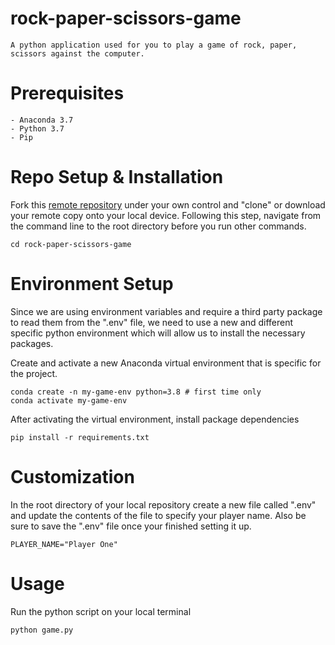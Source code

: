 # rock-paper-scissors-game
    A python application used for you to play a game of rock, paper, scissors against the computer. 
# Prerequisites
    - Anaconda 3.7
    - Python 3.7
    - Pip
# Repo Setup & Installation 
Fork this [remote repository](https://github.com/basilbseiso/rock-paper-scissors-game) under your own control and "clone" or download your remote copy onto your local device. 
Following this step, navigate from the command line to the root directory before you run other commands. 
    
    cd rock-paper-scissors-game
# Environment Setup
Since we are using environment variables and require a third party package to read them from the ".env" file, we need to use a new and different specific python environment which will allow us to install the necessary packages. 

Create and activate a new Anaconda virtual environment that is specific for the project. 

    conda create -n my-game-env python=3.8 # first time only
    conda activate my-game-env

After activating the virtual environment, install package dependencies

    pip install -r requirements.txt
# Customization
In the root directory of your local repository create a new file called ".env" and update the contents of the file to specify your player name. Also be sure to save the ".env" file once your finished setting it up. 

    PLAYER_NAME="Player One"
# Usage
Run the python script on your local terminal 

    python game.py